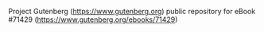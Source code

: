 Project Gutenberg (https://www.gutenberg.org) public repository
for eBook #71429 (https://www.gutenberg.org/ebooks/71429)
